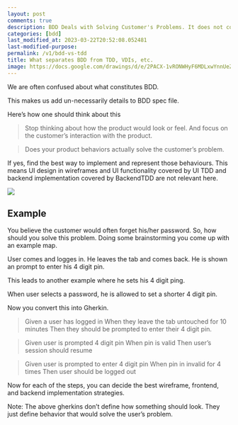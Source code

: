 ```yaml
---
layout: post
comments: true
description: BDD Deals with Solving Customer's Problems. It does not consider UI or any other implementation details. Implementation details are part of UI Wireframing, TDD and other activities.
categories: [bdd]
last_modified_at: 2023-03-22T20:52:08.052481
last-modified-purpose:
permalink: /v1/bdd-vs-tdd
title: What separates BDD from TDD, VDIs, etc.
image: https://docs.google.com/drawings/d/e/2PACX-1vRONWHyF6MDLxwYnnUeZHvg9jPjWjKoxTOfaJdu_roqlYPvS2LA3FLhGp-h2xM2iUAF3I76yylz4pFd/pub?w=1232&amp;h=875
---
```


We are often confused about what constitutes BDD.

This makes us add un-necessarily details to BDD spec file.

Here’s how one should think about this

> Stop thinking about how the product would look or feel. And focus on the customer’s interaction with the product.

> Does your product behaviors actually solve the customer’s problem.

If yes, find the best way to implement and represent those behaviours. This means UI design in wireframes and UI functionality covered by UI TDD and backend implementation covered by BackendTDD are not relevant here.

![](https://docs.google.com/drawings/d/e/2PACX-1vRONWHyF6MDLxwYnnUeZHvg9jPjWjKoxTOfaJdu_roqlYPvS2LA3FLhGp-h2xM2iUAF3I76yylz4pFd/pub?w=1232&amp;h=875)

## Example

You believe the customer would often forget his/her password. So, how should you solve this problem.
Doing some brainstorming you come up with an example map.

User comes and logges in. He leaves the tab and comes back. He is shown an prompt to enter his 4 digit pin.

This leads to another example where he sets his 4 digit ping.

When user selects a password, he is allowed to set a shorter 4 digit pin.

Now you convert this into Gherkin.

> Given a user has logged in
> When they leave the tab untouched for 10 minutes
> Then they should be prompted to enter their 4 digit pin.

> Given user is prompted 4 digit pin
> When pin is valid
> Then user’s session should resume

> Given user is prompted to enter 4 digit pin
> When pin in invalid for 4 times
> Then user should be logged out

Now for each of the steps, you can decide the best wireframe, frontend, and backend implementation strategies.

Note: The above gherkins don’t define how something should look. They just define behavior that would solve the user’s problem.